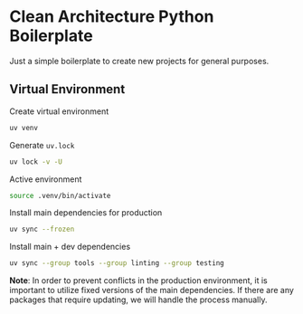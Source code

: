 # Clean Architecture Python Boilerplate

Just a simple boilerplate to create new projects for general purposes.

## Virtual Environment

Create virtual environment

```sh
uv venv
```

Generate `uv.lock`

```sh
uv lock -v -U
```

Active environment

```sh
source .venv/bin/activate
```

Install main dependencies for production

```sh
uv sync --frozen
```

Install main + dev dependencies

```zsh
uv sync --group tools --group linting --group testing
```

**Note**: In order to prevent conflicts in the production environment, it is important to utilize fixed versions of the main dependencies. If there are any packages that require updating, we will handle the process manually.
